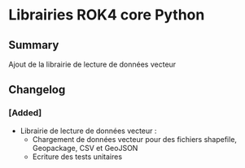 # Librairies ROK4 core Python

## Summary

Ajout de la librairie de lecture de données vecteur

## Changelog

### [Added]

* Librairie de lecture de données vecteur :
  * Chargement de données vecteur pour des fichiers shapefile, Geopackage, CSV et GeoJSON
  * Ecriture des tests unitaires

<!--
### [Added]

### [Changed]

### [Deprecated]

### [Removed]

### [Fixed]

### [Security]
-->
